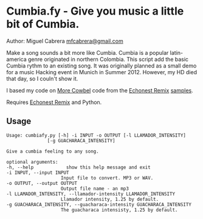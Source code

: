 # Cumbia.fy - Give you music a little bit of Cumbia.

Author: Miguel Cabrera <mfcabrera@gmail.com>


Make a song sounds a bit more like Cumbia. 
Cumbia is a popular latin-america genre originated in northern Colombia. This script add the basic Cumbia rythm
to an existing song. 
It was originally planned as a small demo for a music Hacking event in Munich in Summer 2012.
However, my HD died that day, so I couln't show it.


I based my code on  [More Cowbel](http://example.com/)  code from the
[Echonest Remix](http://echonest.github.io/remix/)
[samples](http://echonest.github.io/remix/examples.html).

Requires [Echonest Remix](http://echonest.github.io/remix/) and Python.

## Usage


    Usage: cumbiafy.py [-h] -i INPUT -o OUTPUT [-l LLAMADOR_INTENSITY]
                   [-g GUACHARACA_INTENSITY]

    Give a cumbia feeling to any song.

    optional arguments:
    -h, --help            show this help message and exit
    -i INPUT, --input INPUT
                        Input file to convert. MP3 or WAV.
    -o OUTPUT, --output OUTPUT
                        Output file name - an mp3
    -l LLAMADOR_INTENSITY, --llamador-intensity LLAMADOR_INTENSITY
                        Llamador intensity, 1.25 by default.
    -g GUACHARACA_INTENSITY, --guacharaca-intensity GUACHARACA_INTENSITY
                        The guacharaca intensisty, 1.25 by default.

